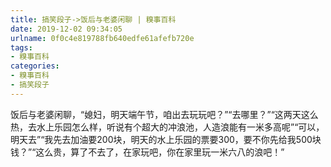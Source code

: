 ```yaml
---
title: 搞笑段子->饭后与老婆闲聊 | 糗事百科
date: 2019-12-02 09:34:05
urlname: 0f0c4e819788fb640edfe61afefb720e
tags: 
- 糗事百科
categories:
- 糗事百科
- 搞笑段子
---
```

饭后与老婆闲聊，“媳妇，明天端午节，咱出去玩玩吧？”“去哪里？”“这两天这么热，去水上乐园怎么样，听说有个超大的冲浪池，人造浪能有一米多高呢”“可以，明天去”“我先去加油要200块，明天的水上乐园的票要300，要不你先给我500块钱？”“这么贵，算了不去了，在家玩吧，你在家里玩一米六八的浪吧！”


